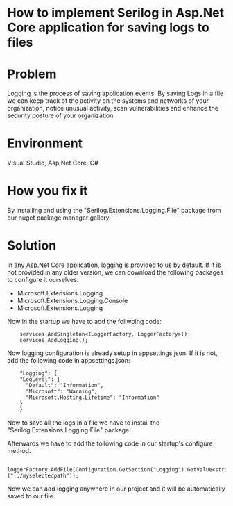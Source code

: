 # How to implement Serilog in Asp.Net Core application for saving logs to files

# Problem
Logging is the process of saving application events. By saving Logs in a file we can keep track of the activity on the systems and networks of your organization, notice unusual activity, scan vulnerabilities and enhance the security posture of your organization.

# Environment
Visual Studio, Asp.Net Core, C#

# How you fix it
By installing and using the "Serilog.Extensions.Logging.File" package from our nuget package manager gallery.

# Solution
In any Asp.Net Core application, logging is provided to us by default. If it is not provided in any older version, we can download the following packages to configure it ourselves:
* Microsoft.Extensions.Logging
* Microsoft.Extensions.Logging.Console
* Microsoft.Extensions.Logging

Now in the startup we have to add the follwoing code:
```
    services.AddSingleton<ILoggerFactory, LoggerFactory>();
    services.AddLogging();
```

Now logging configuration is already setup in appsettings.json. If it is not, add the following code in appsettings.json:
```
    "Logging": {
    "LogLevel": {
      "Default": "Information",
      "Microsoft": "Warning",
      "Microsoft.Hosting.Lifetime": "Information"
    }
    }
```

Now to save all the logs in a file we have to install the "Serilog.Extensions.Logging.File" package. 

Afterwards we have to add the following code in our startup's configure method.
```
    loggerFactory.AddFile(Configuration.GetSection("Logging").GetValue<string>("../myselectedpath"));
```
Now we can add logging anywhere in our project and it will be automatically saved to our file.
